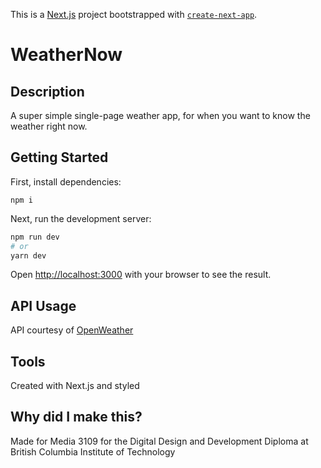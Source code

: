 This is a [Next.js](https://nextjs.org/) project bootstrapped with [`create-next-app`](https://github.com/vercel/next.js/tree/canary/packages/create-next-app).

# WeatherNow

## Description
A super simple single-page weather app, for when you want to know the weather right now. 

## Getting Started
First, install dependencies:
```
npm i
```

Next, run the development server:
```bash
npm run dev
# or
yarn dev
```

Open [http://localhost:3000](http://localhost:3000) with your browser to see the result.

## API Usage
API courtesy of [OpenWeather](https://openweathermap.org/api)

## Tools
Created with Next.js and styled

## Why did I make this?
Made for Media 3109 for the Digital Design and Development Diploma at British Columbia Institute of Technology
